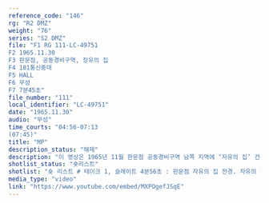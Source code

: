 ```yaml
---
reference_code: "146"
rg: "R2 DMZ"
weight: "76"
series: "S2 DMZ"
file: "F1 RG 111-LC-49751
F2 1965.11.30
F3 판문점, 공동경비구역, 장유의 집
F4 181통신중대
F5 HALL
F6 무성 
F7 7분45초"
file_number: "111"
local_identifier: "LC-49751"
date: "1965.11.30"
audio: "무성"
time_courts: "04:56-07:13
(07:45)"
title: "MP"
description_status: "해제"
description: "이 영상은 1965년 11월 판문점 공동경비구역 남쪽 지역에 ‘자유의 집’ 건축된 모습을 볼 수 있다. 남북 사이 충돌 위기 상태에서 새롭게 등장한 ‘자유의 집’은 북한이 규정을 위반해 건축물을 건축하자 이에 대응해서 세워진 것이다. 영상 앞부분은 베트남에서 미군의 학교 건설 장면이 있다."
shotlist_status: "숏리스트"
shotlist: "숏 리스트 # 테이크 1, 슬레이트 4분56초 : 판문점 자유의 집 전경. 자유의 집 현판이 보인다. 북한인민군 2명이 주변에 있다. 자유의 집 위에 군인이 경계 중이다. # 테이크 2, 슬레이트 6분04초 : 자유의 집 부근에 북한인민군과 미군 등이 서 있다. 회담장 주변에서 각국 군인들이 있다. 중립국감독위원회 관계자들, 판문각이 보인다. 자유의 집 아래 군인들이 모여 있 다. 자유의 집 앞에 북한인민군들이 모여 있다."
media_type: "video"
link: "https://www.youtube.com/embed/MXPOgefJSqE"
---
```

